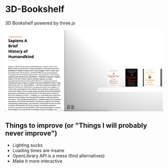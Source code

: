 # 3D-Bookshelf
3D Bookshelf powered by three.js

![showcase](showcase.png)

## Things to improve (or "Things I will probably never improve")
* Lighting sucks
* Loading times are insane
* OpenLibrary API is a mess (find alternatives)
* Make it more interactive
